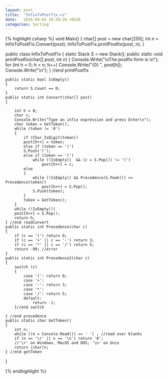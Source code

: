 ```yaml
---
layout: post
title:  "InfixToPostfix.cs"
date:   2016-04-03 19:59:20 +0530
categories: Sorting
---
```


{% highlight csharp %}
void Main()
{
	char[] post = new char[255];
	int n = InfixToPostFix.Convert(post);
	InfixToPostFix.printPostfix(post, n);
}

public class InfixToPostFix
{
	static Stack<char> S = new Stack<char>();
	public static void printPostfix(char[] post, int n)
	{
		Console.Write("\nThe postfix form is \n");
		for (int h = 0; h < n; h++) Console.Write("{0} ", post[h]);
		Console.Write("\n");
	} //end printPostfix

	public static bool IsEmpty()
	{
		return S.Count == 0;
	}
	public static int Convert(char[] post)
	{
	
		int h = 0;
		char c;
		Console.Write("Type an infix expression and press Enter\n");
		char token = GetToken();
		while (token != '0')
		{
			if (Char.IsDigit(token))
			post[h++] = token;
			else if (token == '(') 
			S.Push('(');
			else if (token == ')')
				while (!IsEmpty()  && (c = S.Pop()) != '(')
					post[h++] = c;
			else
			{
				while (!IsEmpty() && Precedence(S.Peek()) >= Precedence(token))
					post[h++] = S.Pop();
				S.Push(token);
			}
			token = GetToken();
		}
		while (!IsEmpty()) 
		post[h++] = S.Pop();
		return h;
	} //end readConvert
	public static int Precedence(char c)
	{
		if (c == '(') return 0;
		if (c == '+' || c == '-') return 3;
		if (c == '*' || c == '/') return 5;
		return -99; //error
	}
	public static int Precedence2(char c)
	{
		switch (c)
		{
			case '(': return 0;
			case '+':
			case '-': return 3;
			case '*':
			case '/': return 5;
			default:
				return -1;
		}//end switch

	} //end precedence
	public static char GetToken()
	{
		int n;
		while ((n = Console.Read()) == ' ') ; //read over blanks
		if (n == '\r' || n == '\n') return '0';
		//'\r' on Windows, MacOS and DOS; '\n' on Unix
		return (char)n;
	} //end getToken
}

{% endhighlight %}